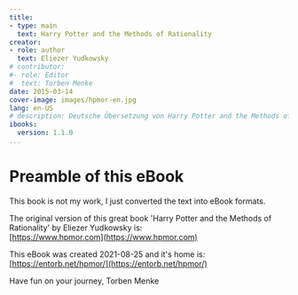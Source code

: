 ```yaml
---
title:
- type: main
  text: Harry Potter and the Methods of Rationality
creator:
- role: author
  text: Eliezer Yudkowsky
# contributor:
#- role: Editor
#  text: Torben Menke
date: 2015-03-14
cover-image: images/hpmor-en.jpg
lang: en-US
# description: Deutsche Übersetzung von Harry Potter and the Methods of Rationality
ibooks:
  version: 1.1.0
...
```

Preamble of this eBook
======================
This book is not my work, I just converted the text into eBook formats.

The original version of this great book 'Harry Potter and the Methods of Rationality' by Eliezer Yudkowsky is:\
[https://www.hpmor.com](https://www.hpmor.com)

This eBook was created 2021-08-25 and it's home is:\
[https://entorb.net/hpmor/](https://entorb.net/hpmor/)

Have fun on your journey, Torben Menke
<div style="page-break-after: always;"></div>
